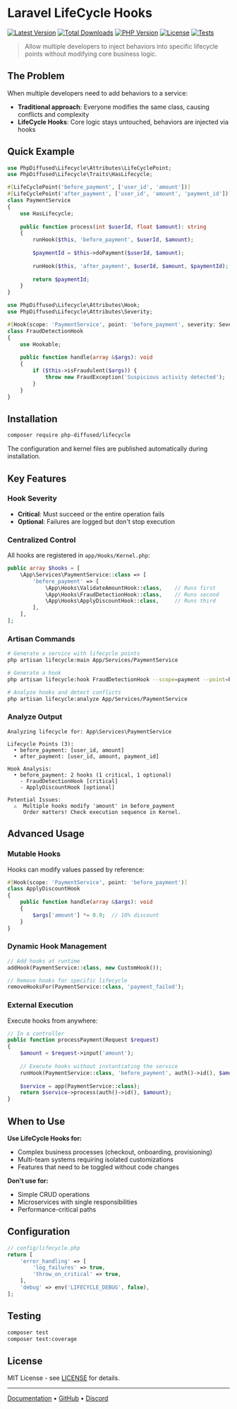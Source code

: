 # Laravel LifeCycle Hooks

[![Latest Version](https://img.shields.io/packagist/v/php-diffused/lifecycle)](https://packagist.org/packages/php-diffused/lifecycle)
[![Total Downloads](https://img.shields.io/packagist/dt/php-diffused/lifecycle)](https://packagist.org/packages/php-diffused/lifecycle)
[![PHP Version](https://img.shields.io/packagist/php-v/php-diffused/lifecycle)](https://packagist.org/packages/php-diffused/lifecycle)
[![License](https://img.shields.io/packagist/l/php-diffused/lifecycle)](https://github.com/php-diffused/lifecycle/blob/main/LICENSE)
[![Tests](https://img.shields.io/github/actions/workflow/status/php-diffused/lifecycle/tests.yml?branch=main&label=tests)](https://github.com/php-diffused/lifecycle/actions)

> Allow multiple developers to inject behaviors into specific lifecycle points without modifying core business logic.

## The Problem

When multiple developers need to add behaviors to a service:
- **Traditional approach**: Everyone modifies the same class, causing conflicts and complexity
- **LifeCycle Hooks**: Core logic stays untouched, behaviors are injected via hooks

## Quick Example

```php
use PhpDiffused\Lifecycle\Attributes\LifeCyclePoint;
use PhpDiffused\Lifecycle\Traits\HasLifecycle;

#[LifeCyclePoint('before_payment', ['user_id', 'amount'])]
#[LifeCyclePoint('after_payment', ['user_id', 'amount', 'payment_id'])]
class PaymentService
{
    use HasLifecycle;
    
    public function process(int $userId, float $amount): string
    {
        runHook($this, 'before_payment', $userId, $amount);
        
        $paymentId = $this->doPayment($userId, $amount);
        
        runHook($this, 'after_payment', $userId, $amount, $paymentId);
        
        return $paymentId;
    }
}
```

```php
use PhpDiffused\Lifecycle\Attributes\Hook;
use PhpDiffused\Lifecycle\Attributes\Severity;

#[Hook(scope: 'PaymentService', point: 'before_payment', severity: Severity::Critical)]
class FraudDetectionHook
{
    use Hookable;
    
    public function handle(array &$args): void
    {
        if ($this->isFraudulent($args)) {
            throw new FraudException('Suspicious activity detected');
        }
    }
}
```

## Installation

```bash
composer require php-diffused/lifecycle
```

The configuration and kernel files are published automatically during installation.

## Key Features

### Hook Severity
- **Critical**: Must succeed or the entire operation fails
- **Optional**: Failures are logged but don't stop execution

### Centralized Control
All hooks are registered in `app/Hooks/Kernel.php`:

```php
public array $hooks = [
    \App\Services\PaymentService::class => [
        'before_payment' => [
            \App\Hooks\ValidateAmountHook::class,    // Runs first
            \App\Hooks\FraudDetectionHook::class,    // Runs second
            \App\Hooks\ApplyDiscountHook::class,     // Runs third
        ],
    ],
];
```

### Artisan Commands

```bash
# Generate a service with lifecycle points
php artisan lifecycle:main App/Services/PaymentService

# Generate a hook
php artisan lifecycle:hook FraudDetectionHook --scope=payment --point=before_payment --severity=Critical

# Analyze hooks and detect conflicts
php artisan lifecycle:analyze App/Services/PaymentService
```

### Analyze Output

```
Analyzing lifecycle for: App\Services\PaymentService

Lifecycle Points (3):
  • before_payment: [user_id, amount]
  • after_payment: [user_id, amount, payment_id]

Hook Analysis:
  • before_payment: 2 hooks (1 critical, 1 optional)
    - FraudDetectionHook [critical]
    - ApplyDiscountHook [optional]

Potential Issues:
  ⚠️  Multiple hooks modify 'amount' in before_payment
     Order matters! Check execution sequence in Kernel.
```

## Advanced Usage

### Mutable Hooks

Hooks can modify values passed by reference:

```php
#[Hook(scope: 'PaymentService', point: 'before_payment')]
class ApplyDiscountHook
{
    public function handle(array &$args): void
    {
        $args['amount'] *= 0.9;  // 10% discount
    }
}
```

### Dynamic Hook Management

```php
// Add hooks at runtime
addHook(PaymentService::class, new CustomHook());

// Remove hooks for specific lifecycle
removeHooksFor(PaymentService::class, 'payment_failed');
```

### External Execution

Execute hooks from anywhere:

```php
// In a controller
public function processPayment(Request $request)
{
    $amount = $request->input('amount');
    
    // Execute hooks without instantiating the service
    runHook(PaymentService::class, 'before_payment', auth()->id(), $amount);
    
    $service = app(PaymentService::class);
    return $service->process(auth()->id(), $amount);
}
```

## When to Use

**Use LifeCycle Hooks for:**
- Complex business processes (checkout, onboarding, provisioning)
- Multi-team systems requiring isolated customizations
- Features that need to be toggled without code changes

**Don't use for:**
- Simple CRUD operations
- Microservices with single responsibilities
- Performance-critical paths

## Configuration

```php
// config/lifecycle.php
return [
    'error_handling' => [
        'log_failures' => true,
        'throw_on_critical' => true,
    ],
    'debug' => env('LIFECYCLE_DEBUG', false),
];
```

## Testing

```bash
composer test
composer test:coverage
```

## License

MIT License - see [LICENSE](LICENSE) for details.

---

[Documentation](https://docs.php-diffused.com) • [GitHub](https://github.com/php-diffused/lifecycle) • [Discord](https://discord.gg/php-diffused)
